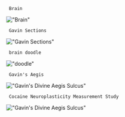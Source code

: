 <code> Brain </code><br/>

!["Brain"](/brainanatomy/HumanBrain.JPG)

<code> Gavin Sections </code><br/>

!["Gavin Sections"](/brainanatomy/BrainRegionsGavinsSections.JPG)

<code> brain doodle </code><br/>

!["doodle"](/brainanatomy/HelloBrain.JPG)

<code> Gavin's Aegis </code><br/>

!["Gavin's Divine Aegis Sulcus"](/brainanatomy/OccipitalSulcus.JPG)

<code> Cocaine Neuroplasticity Measurement Study</code><br/>

!["Gavin's Divine Aegis Sulcus"](/brainanatomy/CocaineBrainNeuroplasticityMeasurementStudy.JPG)
